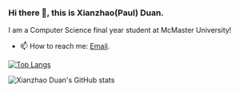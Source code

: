 ### Hi there 👋, this is Xianzhao(Paul) Duan.
I am a Computer Science final year student at McMaster University!
- 📫 How to reach me: [Email](mailto:duanxianzhao@gmail.com).

[![Top Langs](https://github-readme-stats.vercel.app/api/top-langs/?username=paulduangithub&layout=compact)](https://github.com/anuraghazra/github-readme-stats)

![Xianzhao Duan's GitHub stats](https://github-readme-stats.vercel.app/api?username=paulduangithub&show_icons=true&theme=dark)
<!--
**PaulDuanGitHub/PaulDuanGitHub** is a ✨ _special_ ✨ repository because its `README.md` (this file) appears on your GitHub profile.

Here are some ideas to get you started:

- 🔭 I’m currently working on ...
- 🌱 I’m currently learning ...
- 👯 I’m looking to collaborate on ...
- 🤔 I’m looking for help with ...
- 💬 Ask me about ...
- 📫 How to reach me: ...
- 😄 Pronouns: ...
- ⚡ Fun fact: ...
-->
